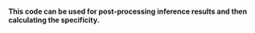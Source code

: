 ####  This code can be used for post-processing inference results and then calculating the specificity.
